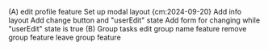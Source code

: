 (A) edit profile feature
  Set up modal layout {cm:2024-09-20}
  Add info layout 
  Add change button and "userEdit" state
  Add form for changing while "userEdit" state is true
(B) Group tasks
  edit group name feature
  remove group feature
  leave group feature
